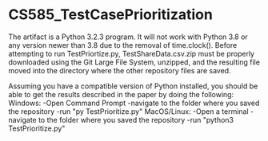 # CS585_TestCasePrioritization

The artifact is a Python 3.2.3 program. It will not work with Python 3.8 or any version newer than 3.8 due to the removal of time.clock().
Before attempting to run TestPriortize.py, TestShareData.csv.zip must be properly downloaded using the Git Large File System, unzipped, and the resulting file moved into the directory where the other repository files are saved.

Assuming you have a compatible version of Python installed, you should be able to get the results described in the paper by doing the following:
  Windows:
    -Open Command Prompt
    -navigate to the folder where you saved the repository
    -run "py TestPrioritize.py"
  MacOS/Linux:
    -Open a terminal
    -navigate to the folder where you saved the repository
    -run "python3 TestPrioritize.py"
  
